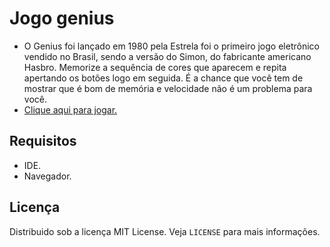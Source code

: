 # Jogo genius
- O Genius foi lançado em 1980 pela Estrela foi o primeiro jogo eletrônico vendido no Brasil, sendo a versão do Simon, do fabricante americano Hasbro. Memorize a sequência de cores que aparecem e repita apertando os botões logo em seguida. É a chance que você tem de mostrar que é bom de memória e velocidade não é um problema para você. <br>
- <a href="https://fernandamakihirose.github.io/jogo-genius/" target="_blank">Clique aqui para jogar.</a>

## Requisitos
- IDE.
- Navegador.

## Licença
Distribuido sob a licença MIT License. Veja `LICENSE` para mais informações.
